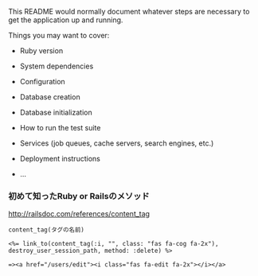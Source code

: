 
This README would normally document whatever steps are necessary to get the
application up and running.

Things you may want to cover:

* Ruby version

* System dependencies

* Configuration

* Database creation

* Database initialization

* How to run the test suite

* Services (job queues, cache servers, search engines, etc.)

* Deployment instructions

* ...

### 初めて知ったRuby or Railsのメソッド

http://railsdoc.com/references/content_tag
```
content_tag(タグの名前)
```

```
<%= link_to(content_tag(:i, "", class: "fas fa-cog fa-2x"), destroy_user_session_path, method: :delete) %>

=><a href="/users/edit"><i class="fas fa-edit fa-2x"></i></a>

```

